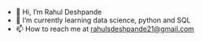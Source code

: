 - 👋 Hi, I’m Rahul Deshpande
- 🌱 I’m currently learning data science, python and SQL
- 📫 How to reach me at rahulsdeshpande21@gmail.com

<!---
rahuldluffy21/rahuldluffy21 is a ✨ special ✨ repository because its `README.md` (this file) appears on your GitHub profile.
You can click the Preview link to take a look at your changes.
--->
